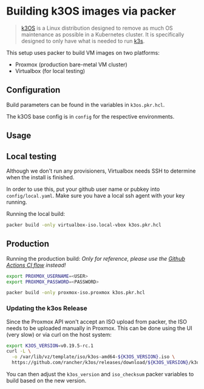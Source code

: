 # Building k3OS images via packer

> [k3OS](https://github.com/rancher/k3os) is a Linux distribution designed to remove as much OS maintenance as possible in a Kubernetes cluster. It is specifically designed to only have what is needed to run [k3s](https://github.com/rancher/k3s).

This setup uses packer to build VM images on two platforms:
- Proxmox (production bare-metal VM cluster)
- Virtualbox (for local testing)

## Configuration

Build parameters can be found in the variables in `k3os.pkr.hcl`.

The k3OS base config is in `config` for the respective environments.

## Usage

## Local testing

Although we don't run any provisioners, Virtualbox needs SSH to determine
when the install is finished.

In order to use this, put your github user name or pubkey into `config/local.yaml`.
Make sure you have a local ssh agent with your key running.

Running the local build:
```sh
packer build -only virtualbox-iso.local-vbox k3os.pkr.hcl
```

## Production

Running the production build:
_Only for reference, please use the [Github Actions CI flow](.github/workflows/packer.yml) instead!_

```sh
export PROXMOX_USERNAME=<USER>
export PROXMOX_PASSWORD=<PASSWORD>

packer build -only proxmox-iso.proxmox k3os.pkr.hcl
```

### Updating the k3os Release

Since the Proxmox API won't accept an ISO upload from packer, the ISO needs to be uploaded manually in Proxmox.
This can be done using the UI (very slow) or via curl on the host system:

```sh
export K3OS_VERSION=v0.19.5-rc.1
curl -L \
  -o /var/lib/vz/template/iso/k3os-amd64-${K3OS_VERSION}.iso \
  https://github.com/rancher/k3os/releases/download/${K3OS_VERSION}/k3os-amd64.iso
```

You can then adjust the `k3os_version` and `iso_checksum` packer variables to build based on the new version.
